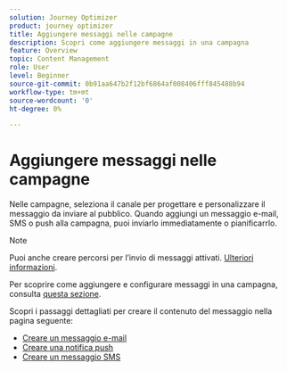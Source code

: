```yaml
---
solution: Journey Optimizer
product: journey optimizer
title: Aggiungere messaggi nelle campagne
description: Scopri come aggiungere messaggi in una campagna
feature: Overview
topic: Content Management
role: User
level: Beginner
source-git-commit: 0b91aa647b2f12bf6864af008406fff845488b94
workflow-type: tm+mt
source-wordcount: '0'
ht-degree: 0%

---
```



# Aggiungere messaggi nelle campagne

Nelle campagne, seleziona il canale per progettare e personalizzare il messaggio da inviare al pubblico. Quando aggiungi un messaggio e-mail, SMS o push alla campagna, puoi inviarlo immediatamente o pianificarrlo.

>[!NOTE]
>Puoi anche creare percorsi per l’invio di messaggi attivati. [Ulteriori informazioni](messages-in-journeys.md).

Per scoprire come aggiungere e configurare messaggi in una campagna, consulta [questa sezione](../campaigns/create-campaign.md).

Scopri i passaggi dettagliati per creare il contenuto del messaggio nella pagina seguente:

* [Creare un messaggio e-mail](create-email.md)
* [Creare una notifica push](create-push.md)
* [Creare un messaggio SMS](create-sms.md)
